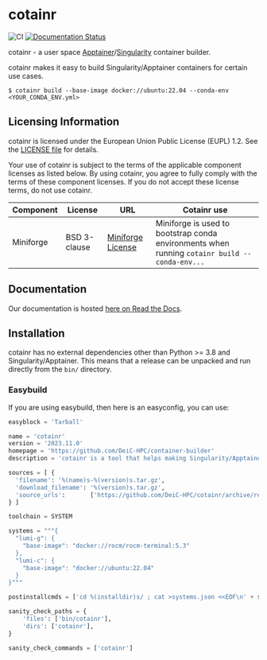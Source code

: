 # cotainr

![CI](https://github.com/DeiC-HPC/cotainr/actions/workflows/CI_push.yml/badge.svg)
[![Documentation Status](https://readthedocs.org/projects/cotainr/badge/?version=latest)](https://cotainr.readthedocs.io/en/latest/?badge=latest)

cotainr - a user space [Apptainer](https://apptainer.org/)/[Singularity](https://sylabs.io/singularity/) container builder.

cotainr makes it easy to build Singularity/Apptainer containers for certain use cases.

```shell
$ cotainr build --base-image docker://ubuntu:22.04 --conda-env <YOUR_CONDA_ENV.yml>
```

## Licensing Information

cotainr is licensed under the European Union Public License (EUPL) 1.2. See the [LICENSE file](https://github.com/DeiC-HPC/cotainr/blob/main/LICENSE) for details.

Your use of cotainr is subject to the terms of the applicable component licenses as listed below. By using cotainr, you agree to fully comply with the terms of these component licenses. If you do not accept these license terms, do not use cotainr.

|Component|License|URL|Cotainr use|
|---------|-------|---|-----------|
|Miniforge|BSD 3-clause|[Miniforge License](https://github.com/conda-forge/miniforge/blob/main/LICENSE)|Miniforge is used to bootstrap conda environments when running `cotainr build --conda-env...`

## Documentation

Our documentation is hosted [here on Read the Docs](https://cotainr.readthedocs.io/en/latest/).

## Installation

cotainr has no external dependencies other than Python >= 3.8 and Singularity/Apptainer.
This means that a release can be unpacked and run directly from the `bin/` directory.

### Easybuild

If you are using easybuild, then here is an easyconfig, you can use:

```python
easyblock = 'Tarball'

name = 'cotainr'
version = '2023.11.0'
homepage = 'https://github.com/DeiC-HPC/container-builder'
description = 'cotainr is a tool that helps making Singularity/Apptainer containers.'

sources = [ {
  'filename': '%(name)s-%(version)s.tar.gz',
  'download_filename': '%(version)s.tar.gz',
  'source_urls':       ['https://github.com/DeiC-HPC/cotainr/archive/refs/tags'],
} ]

toolchain = SYSTEM

systems = """{
  "lumi-g": {
    "base-image": "docker://rocm/rocm-terminal:5.3"
  },
  "lumi-c": {
    "base-image": "docker://ubuntu:22.04"
  }
}"""

postinstallcmds = ['cd %(installdir)s/ ; cat >systems.json <<EOF\n' + systems + '\nEOF\n']

sanity_check_paths = {
    'files': ['bin/cotainr'],
    'dirs': ['cotainr'],
}

sanity_check_commands = ['cotainr']
```
